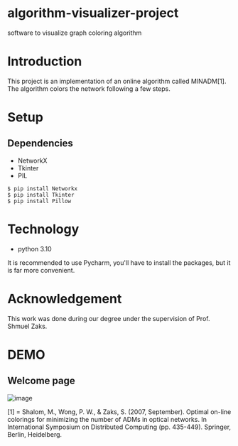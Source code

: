 # algorithm-visualizer-project
software to visualize graph coloring algorithm

# Introduction
This project is an implementation of an online algorithm called MINADM[1].
The algorithm colors the network following a few steps.


# Setup
## Dependencies
* NetworkX
* Tkinter
* PIL
```
$ pip install Networkx
$ pip install Tkinter
$ pip install Pillow
```
# Technology
* python 3.10

It is recommended to use Pycharm, you'll have to install the packages, but it is far more convenient.

# Acknowledgement
This work was done during our degree under the supervision of Prof. Shmuel Zaks.


# DEMO 
## Welcome page
![image](https://user-images.githubusercontent.com/62480878/176378204-e2dd4d8f-1d11-4419-a01b-4be8994b252c.png)





[1] = Shalom, M., Wong, P. W., & Zaks, S. (2007, September). Optimal on-line colorings for minimizing the number of ADMs in optical networks. In International Symposium on Distributed Computing (pp. 435-449). Springer, Berlin, Heidelberg.
